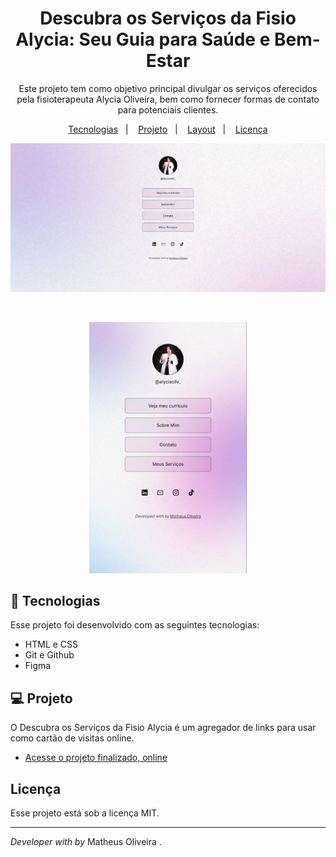 <h1 align="center"> Descubra os Serviços da Fisio Alycia: Seu Guia para Saúde e Bem-Estar </h1>

<p align="center">
Este projeto tem como objetivo principal divulgar os serviços oferecidos pela fisioterapeuta Alycia Oliveira, bem como fornecer formas de contato para potenciais clientes.<br/>
</p>

<p align="center">
  <a href="#-tecnologias">Tecnologias</a>&nbsp;&nbsp;&nbsp;|&nbsp;&nbsp;&nbsp;
  <a href="#-projeto">Projeto</a>&nbsp;&nbsp;&nbsp;|&nbsp;&nbsp;&nbsp;
  <a href="#-layout">Layout</a>&nbsp;&nbsp;&nbsp;|&nbsp;&nbsp;&nbsp;
  <a href="#memo-licença">Licença</a>
</p>

<p align="center">
  <img alt="License" src=".github/preview.png">
</p>

<br>

<p align="center">
  <img alt="Descubra os Serviços da Fisio Alycia" src=".github/preview-mobile.png" width="50%">
</p>

## 🚀 Tecnologias

Esse projeto foi desenvolvido com as seguintes tecnologias:

- HTML e CSS
- Git e Github
- Figma

## 💻 Projeto

O Descubra os Serviços da Fisio Alycia é um agregador de links para usar como cartão de visitas online.

- [Acesse o projeto finalizado, online](https://maykbrito.github.io/devlinks)

## Licença

Esse projeto está sob a licença MIT.

---

<i>Developer with by</i> Matheus Oliveira .